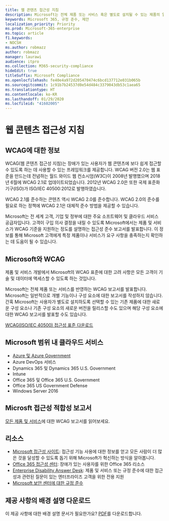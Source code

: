 ```yaml
---
title: 웹 콘텐츠 접근성 지침
description: Microsoft는 전체 제품 또는 서비스 혹은 별도로 설치될 수 있는 제품의 일부를 반영하는 WCAG AA 보고서를 발표합니다.
keywords: Microsoft 365, 규정 준수, 제안
localization_priority: Priority
ms.prod: Microsoft-365-enterprise
ms.topic: article
f1.keywords:
- NOCSH
ms.author: robmazz
author: robmazz
manager: laurawi
audience: itpro
ms.collection: M365-security-compliance
hideEdit: true
titleSuffix: Microsoft Compliance
ms.openlocfilehash: fe40e4a972d205470474c6bcd137712e031b065b
ms.sourcegitcommit: 1c91b7b24537d0e54d484c3379043db53c1aea65
ms.translationtype: HT
ms.contentlocale: ko-KR
ms.lasthandoff: 01/29/2020
ms.locfileid: "41602005"
---
```

# <a name="web-content-accessibility-guidelines"></a>웹 콘텐츠 접근성 지침

## <a name="about-wcag"></a>WCAG에 대한 정보

WCAG(웹 콘텐츠 접근성 지침)는 장애가 있는 사용자가 웹 콘텐츠에 보다 쉽게 접근할 수 있도록 하는 데 사용할 수 있는 프레임워크를 제공합니다. WCAG 버전 2.0는 웹 표준을 만드는데 전념하는 월드 와이드 웹 컨소시엄(W3C)이 2008년 발행했으며 2018년 6월에 WCAG 2.1로 업데이트되었습니다. 2012년 WCAG 2.0은 또한 국제 표준화 기구(ISO)가 ISO/IEC 40500:2012로 발행하였습니다.

WCAG 2.1를 준수하는 콘텐츠 역시 WCAG 2.0를 준수합니다. WCAG 2.0의 준수를 필요로 하는 정책에 WCAG 2.1은 대체적 준수 방법을 제공할 수 있습니다.

Microsoft는 전 세계 고객, 기업 및 정부에 대한 주요 소프트웨어 및 클라우드 서비스 공급자입니다. 고객이 구입 의사 결정을 내릴 수 있도록 Microsoft에서는 제품 및 서비스가 WCAG 기준을 지원하는 정도를 설명하는 접근성 준수 보고서를 발표합니다. 이 정보를 통해 Microsoft 고객에게 특정 제품이나 서비스가 요구 사항을 충족하는지 확인하는 데 도움이 될 수 있습니다.
  
## <a name="microsoft-and-wcag"></a>Microsoft와 WCAG

제품 및 서비스 개발에서 Microsoft의 WCAG 표준에 대한 고려 사항은 모든 고객이 기술 및 데이터에 액세스할 수 있도록 하는 것입니다.

Microsoft는 전체 제품 또는 서비스를 반영하는 WCAG 보고서를 발표합니다. Microsoft는 일반적으로 개별 기능이나 구성 요소에 대한 보고서를 작성하지 않습니다. 간혹 Microsoft는 사용자가 별도로 설치하도록 선택할 수 있는 기존 제품에 대한 새로운 구성 요소나 기존 구성 요소의 새로운 버전을 릴리스할 수도 있으며 해당 구성 요소에 대한 WCAG 보고서를 발표할 수도 있습니다.

[WCAG(ISO/IEC 40500) 접근성 표준 다운로드](https://www.w3.org/WAI/standards-guidelines/wcag/)

## <a name="microsoft-in-scope-cloud-services"></a>Microsoft 범위 내 클라우드 서비스

- [Azure 및 Azure Government](https://go.microsoft.com/fwlink/p/?linkid=2051569)
- Azure DevOps 서비스
- Dynamics 365 및 Dynamics 365 U.S. Government
- Intune
- Office 365 및 Office 365 U.S. Government
- Office 365 US Government Defense
- Windows Server 2016

## <a name="microsoft-accessibility-conformance-reports"></a>Microsft 접근성 적합성 보고서

[모든 제품 및 서비스](https://go.microsoft.com/fwlink/p/?linkid=205097)에 대한 WCAG 보고서를 읽어보세요.

## <a name="resources"></a>리소스

- [Microsoft 접근성 사이트](https://www.microsoft.com/accessibility): 접근성 기능 사용에 대한 정보를 얻고 모든 사람이 더 많은 것을 달성할 수 있도록 돕기 위해 Microsoft가 혁신하는 방식을 알아봅니다.
- [Office 365 접근성 센터](https://go.microsoft.com/fwlink/p/?linkid=2051801): 장애가 있는 사용자를 위한 Office 365 리소스
- [Enterprise Disability Answer Desk](https://go.microsoft.com/fwlink/p/?linkid=2050890): 제품 및 서비스 또는 규정 준수에 대한 접근성과 관련된 질문이 있는 엔터프라이즈 고객을 위한 전용 지원
- [Microsoft 보안 센터에 대한 규정 준수](https://www.microsoft.com/trust-center/compliance/compliance-overview)

## <a name="download-the-offering-backgrounder"></a>제공 사항의 배경 설명 다운로드

이 제공 사항에 대한 배경 설명 문서가 필요한가요? [PDF](https://download.microsoft.com/download/3/E/1/3E10CC43-036D-4DB5-ACBA-8665A752C8F7/Accessibility-Compliance.pdf)를 다운로드합니다.
